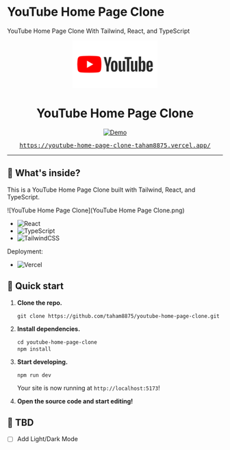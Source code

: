 # YouTube Home Page Clone

YouTube Home Page Clone With Tailwind, React, and TypeScript

<p align="center">
  <picture>
  <img src="./src/assets/youtube-logo.png" width="200" alt="Logo for YouTube" />
</picture>
</p>

<h1 align="center">YouTube Home Page Clone
</h1>

<p align="center">
  <a href="https://youtube-home-page-clone-taham8875.vercel.app/"
    ><img
      alt="Demo"
      src="https://img.shields.io/badge/demo-online-green.svg?style=flat-square"
    />
    </a>
</p>

<p align="center" style="font-family: monospace">
  <a href="https://youtube-home-page-clone-taham8875.vercel.app/"
    >https://youtube-home-page-clone-taham8875.vercel.app/
    </a>
</p>

---

## 🧐 What's inside?

This is a YouTube Home Page Clone built with Tailwind, React, and TypeScript.

![YouTube Home Page Clone](YouTube Home Page Clone.png)

- ![React](https://img.shields.io/badge/React-%2320232a.svg?style=for-the-badge&logo=react&logoColor=%2361DAFB)
- ![TypeScript](https://img.shields.io/badge/typescript-%23007ACC.svg?style=for-the-badge&logo=typescript&logoColor=white)
- ![TailwindCSS](https://img.shields.io/badge/tailwindcss-%2338B2AC.svg?style=for-the-badge&logo=tailwind-css&logoColor=white)

Deployment:

- ![Vercel](https://img.shields.io/badge/vercel-%23000000.svg?style=for-the-badge&logo=vercel&logoColor=white)

## 🚀 Quick start

1. **Clone the repo.**

    ```shell
    git clone https://github.com/taham8875/youtube-home-page-clone.git
    ```

2. **Install dependencies.**

    ```shell
    cd youtube-home-page-clone
    npm install
    ```

3. **Start developing.**

    ```shell
    npm run dev
    ```

    Your site is now running at `http://localhost:5173`!

4. **Open the source code and start editing!**

## 📝 TBD

- [ ] Add Light/Dark Mode
